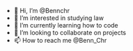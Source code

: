 - 👋 Hi, I’m @Bennchr
- 👀 I’m interested in studying law
- 🌱 I’m currently learning how to code
- 💞️ I’m looking to collaborate on projects
- 📫 How to reach me @Benn_Chr

<!---
Bennchr/Bennchr is a ✨ special ✨ repository because its `README.md` (this file) appears on your GitHub profile.
You can click the Preview link to take a look at your changes.
--->

